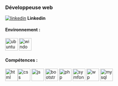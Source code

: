 ### Développeuse web 

[<img src='https://icon-icons.com/icons2/99/PNG/32/linkedin_socialnetwork_17441.png' alt='linkedin'>](https://www.linkedin.com/in/lou-gromenil/) **Linkedin**

#### Environnement :

<img src='https://icon-icons.com/icons2/70/PNG/48/ubuntu_14143.png' alt='ubuntu' height='40'> <img src='https://icon-icons.com/icons2/730/PNG/48/windows_icon-icons.com_62797.png' alt='windows' height='40'>

#### Compétences :

<img src='https://icon-icons.com/icons2/2107/PNG/48/file_type_html_icon_130541.png' alt='html' height='40'><img src='https://icon-icons.com/icons2/2107/PNG/48/file_type_css_icon_130661.png' alt='css' height='40'> <img src='https://icon-icons.com/icons2/2107/PNG/48/file_type_js_official_icon_130509.png' alt='js' height='40'> <img src='https://icon-icons.com/icons2/2415/PNG/48/bootstrap_plain_logo_icon_146619.png' alt='bootstrap' height='40'> <img src='https://icon-icons.com/icons2/2108/PNG/48/php_icon_130857.png' alt='php' height='40'> <img src='https://icon-icons.com/icons2/512/PNG/48/prog-symfony_icon-icons.com_50769.png' alt='symfony' height='40'> <img src='https://icon-icons.com/icons2/832/PNG/48/wordpress_icon-icons.com_66678.png' alt='wp' height='40'> <img src='https://icon-icons.com/icons2/2415/PNG/48/mysql_original_wordmark_logo_icon_146417.png' alt='mysql' height='40'>
